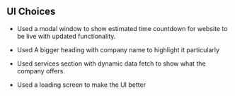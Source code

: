 ## UI Choices

- Used a modal window to show estimated time countdown for website to be live with updated functionality.

- Used A bigger heading with company name to highlight it particularly

- Used services section with dynamic data fetch to show what the company offers.

- Used a loading screen to make the UI better

